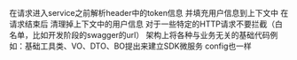 在请求进入service之前解析header中的token信息 并填充用户信息到上下文中
在请求结束后 清理掉上下文中的用户信息
对于一些特定的HTTP请求不要拦截（白名单，比如开发阶段的swagger的url）
架构上将各种与业务无关的基础代码例如：基础工具类、VO、DTO、BO提出来建立SDK微服务
config也一样

